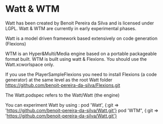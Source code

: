 Watt & WTM
==========

Watt has been created by Benoit Pereira da Silva and is licensed under LGPL.
Watt & WTM are currently in early experimental phases.

Watt is a model driven framework based extensively on code generation (Flexions)

WTM is an Hyper&Multi/Media engine based on a portable packageable  format built.
WTM is built using watt & Flexions.
You should use the Watt.xcworlspace only.

If you use the PlayerSampleFlexions you need to install Flexions (a code generator) at the same level as the root Watt folder
https://github.com/benoit-pereira-da-silva/Flexions.git


The Watt.podspec refers to the Watt/Watt (the engine)

You can experiment Watt by using :
pod 'Watt', {:git => 'https://github.com/benoit-pereira-da-silva/Watt.git'}
pod 'WTM", {:git => 'https://github.com/benoit-pereira-da-silva/Watt.git'}